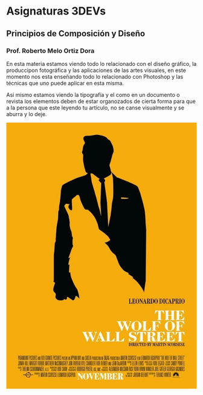# Asignaturas 3DEVs

## Principios de Composición y Diseño 
### Prof. Roberto Melo Ortiz Dora

En esta materia estamos viendo todo lo relacionado con el diseño gráfico, la produccipon fotográfica y las aplicaciones de las artes visuales, en este momento nos esta enseñando todo lo relacionado con Photoshop y las técnicas que uno puede aplicar en esta misma.

Asi mismo estamos viendo la tipografía y el como en un documento o revista los elementos deben de estar organozados de cierta forma para que a la persona que este leyendo tu artículo, no se canse visualmente y se aburra y lo deje. 

![Composición y Diseño](../ASSETS/lobo_auu.jpg)
